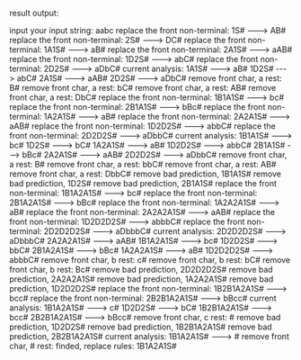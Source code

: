 result output:

input your input string:
aabc
replace the front non-terminal:
1S# ---> AB#
replace the front non-terminal:
2S# ---> DC#
replace the front non-terminal:
1A1S# ---> aB#
replace the front non-terminal:
2A1S# ---> aAB#
replace the front non-terminal:
1D2S# ---> abC#
replace the front non-terminal:
2D2S# ---> aDbC#
current analysis:
1A1S# ---> aB#
1D2S# ---> abC#
2A1S# ---> aAB#
2D2S# ---> aDbC#
remove front char, a rest: B#
remove front char, a rest: bC#
remove front char, a rest: AB#
remove front char, a rest: DbC#
replace the front non-terminal:
1B1A1S# ---> bc#
replace the front non-terminal:
2B1A1S# ---> bBc#
replace the front non-terminal:
1A2A1S# ---> aB#
replace the front non-terminal:
2A2A1S# ---> aAB#
replace the front non-terminal:
1D2D2S# ---> abbC#
replace the front non-terminal:
2D2D2S# ---> aDbbC#
current analysis:
1B1A1S# ---> bc#
1D2S# ---> bC#
1A2A1S# ---> aB#
1D2D2S# ---> abbC#
2B1A1S# ---> bBc#
2A2A1S# ---> aAB#
2D2D2S# ---> aDbbC#
remove front char, a rest: B#
remove front char, a rest: bbC#
remove front char, a rest: AB#
remove front char, a rest: DbbC#
remove bad prediction, 1B1A1S#
remove bad prediction, 1D2S#
remove bad prediction, 2B1A1S#
replace the front non-terminal:
1B1A2A1S# ---> bc#
replace the front non-terminal:
2B1A2A1S# ---> bBc#
replace the front non-terminal:
1A2A2A1S# ---> aB#
replace the front non-terminal:
2A2A2A1S# ---> aAB#
replace the front non-terminal:
1D2D2D2S# ---> abbbC#
replace the front non-terminal:
2D2D2D2S# ---> aDbbbC#
current analysis:
2D2D2D2S# ---> aDbbbC#
2A2A2A1S# ---> aAB#
1B1A2A1S# ---> bc#
1D2D2S# ---> bbC#
2B1A2A1S# ---> bBc#
1A2A2A1S# ---> aB#
1D2D2D2S# ---> abbbC#
remove front char, b rest: c#
remove front char, b rest: bC#
remove front char, b rest: Bc#
remove bad prediction, 2D2D2D2S#
remove bad prediction, 2A2A2A1S#
remove bad prediction, 1A2A2A1S#
remove bad prediction, 1D2D2D2S#
replace the front non-terminal:
1B2B1A2A1S# ---> bcc#
replace the front non-terminal:
2B2B1A2A1S# ---> bBcc#
current analysis:
1B1A2A1S# ---> c#
1D2D2S# ---> bC#
1B2B1A2A1S# ---> bcc#
2B2B1A2A1S# ---> bBcc#
remove front char, c rest: #
remove bad prediction, 1D2D2S#
remove bad prediction, 1B2B1A2A1S#
remove bad prediction, 2B2B1A2A1S#
current analysis:
1B1A2A1S# ---> #
remove front char, # rest:
finded, replace rules: 1B1A2A1S#